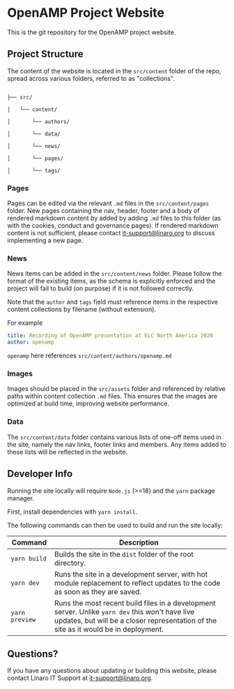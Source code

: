 # OpenAMP Project Website

This is the git repository for the OpenAMP project website.

## Project Structure

The content of the website is located in the `src/content` folder of the repo, spread across various folders, referred to as "collections".

```text

├── src/

│   └── content/

│       └── authors/

│       └── data/

│       └── news/

│       └── pages/

│       └── tags/

```

### Pages

Pages can be edited via the relevant `.md` files in the `src/content/pages` folder. New pages containing the nav, header, footer and a body of rendered markdown content by added by adding `.md` files to this folder (as with the cookies, conduct and governance pages). If rendered markdown content is not sufficient, please contact [it-support@linaro.org](mailto:it-support@linaro.org) to discuss implementing a new page.

### News

News items can be added in the `src/content/news` folder. Please follow the format of the existing items, as the schema is explicitly enforced and the project will fail to build (on purpose) if it is not followed correctly.

Note that the `author` and `tags` field must reference items in the respective content collections by filename (without extension).

For example

```yaml
title: Recording of OpenAMP presentation at ELC North America 2020
author: openamp
```

`openamp` here references `src/content/authors/openamp.md`

### Images

Images should be placed in the `src/assets` folder and referenced by relative paths within content collection `.md` files. This ensures that the images are optimized at build time, improving website performance.

### Data

The `src/content/data` folder contains various lists of one-off items used in the site, namely the nav links, footer links and members. Any items added to these lists will be reflected in the website.

## Developer Info

Running the site locally will require `Node.js` (>=18) and the `yarn` package manager.

First, install dependencies with `yarn install`.

The following commands can then be used to build and run the site locally:

| Command        | Description                                                                                                                                                                             |
| -------------- | --------------------------------------------------------------------------------------------------------------------------------------------------------------------------------------- |
| `yarn build`   | Builds the site in the `dist` folder of the root directory.                                                                                                                             |
| `yarn dev`     | Runs the site in a development server, with hot module replacement to reflect updates to the code as soon as they are saved.                                                            |
| `yarn preview` | Runs the most recent build files in a development server. Unlike `yarn dev` this won't have live updates, but will be a closer representation of the site as it would be in deployment. |

## Questions?

If you have any questions about updating or building this website, please contact Linaro IT Support at [it-support@linaro.org](mailto:it-support@linaro.org).
